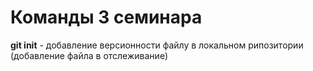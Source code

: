 # Команды 3 семинара

**git init** - добавление версионности файлу в локальном рипозитории (добавление файла в отслеживание)
